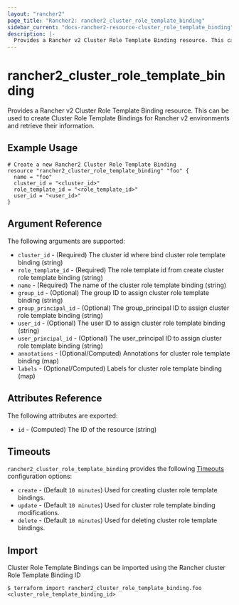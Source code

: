 ```yaml
---
layout: "rancher2"
page_title: "Rancher2: rancher2_cluster_role_template_binding"
sidebar_current: "docs-rancher2-resource-cluster_role_template_binding"
description: |-
  Provides a Rancher v2 Cluster Role Template Binding resource. This can be used to create Cluster Role Template Bindings for Rancher v2 environments and retrieve their information.
---
```


# rancher2\_cluster\_role\_template\_binding

Provides a Rancher v2 Cluster Role Template Binding resource. This can be used to create Cluster Role Template Bindings for Rancher v2 environments and retrieve their information.

## Example Usage

```hcl
# Create a new Rancher2 Cluster Role Template Binding
resource "rancher2_cluster_role_template_binding" "foo" {
  name = "foo"
  cluster_id = "<cluster_id>"
  role_template_id = "<role_template_id>"
  user_id = "<user_id>"
}
```

## Argument Reference

The following arguments are supported:

* `cluster_id` - (Required) The cluster id where bind cluster role template binding (string)
* `role_template_id` - (Required) The role template id from create cluster role template binding (string)
* `name` - (Required) The name of the cluster role template binding (string)
* `group_id` - (Optional) The group ID to assign cluster role template binding (string)
* `group_principal_id` - (Optional) The group_principal ID to assign cluster role template binding (string)
* `user_id` - (Optional) The user ID to assign cluster role template binding (string)
* `user_principal_id` - (Optional) The user_principal ID to assign cluster role template binding (string)
* `annotations` - (Optional/Computed) Annotations for cluster role template binding (map)
* `labels` - (Optional/Computed) Labels for cluster role template binding (map)


## Attributes Reference

The following attributes are exported:

* `id` - (Computed) The ID of the resource (string)

## Timeouts

`rancher2_cluster_role_template_binding` provides the following
[Timeouts](https://www.terraform.io/docs/configuration/resources.html#operation-timeouts) configuration options:

- `create` - (Default `10 minutes`) Used for creating cluster role template bindings.
- `update` - (Default `10 minutes`) Used for cluster role template binding modifications.
- `delete` - (Default `10 minutes`) Used for deleting cluster role template bindings.

## Import

Cluster Role Template Bindings can be imported using the Rancher cluster Role Template Binding ID

```
$ terraform import rancher2_cluster_role_template_binding.foo <cluster_role_template_binding_id>
```
